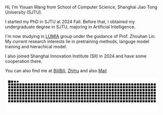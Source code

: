 Hi, I'm Yixuan Wang from School of Computer Science, Shanghai Jiao Tong University (SJTU).

I started my PhD in SJTU at 2024 Fall. Before that, I obtained my undergraduate degree in SJTU, majoring in Artificial Intelligence.

I'm now studying in [LUMIA](https://lumia-group.github.io/#/) group under the guidance of Prof. Zhouhan Lin. My current research interests lie in pretraining methods, languge model training and hierachical model.

I also joined Shanghai Innovation Institute (SII) in 2024 and have some cooperation there.

You can also find me at [BiliBili](https://space.bilibili.com/674938124), [Zhihu](https://www.zhihu.com/people/luckyorz) and also [Mail](mailto://luckywang@sjtu.edu.cn)

<picture>
  <source media="(prefers-color-scheme: dark)" srcset="https://raw.githubusercontent.com/LuckySJTU/LuckySJTU/output/github-contribution-grid-snake-dark.svg">
  <source media="(prefers-color-scheme: light)" srcset="https://raw.githubusercontent.com/LuckySJTU/LuckySJTU/output/github-contribution-grid-snake.svg">
  <img alt="github contribution grid snake animation" src="https://raw.githubusercontent.com/LuckySJTU/LuckySJTU/output/github-contribution-grid-snake.svg">
</picture>
